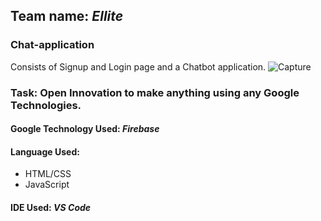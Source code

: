 ## Team name: *Ellite*
### Chat-application
Consists of Signup and Login page and a Chatbot application.
![Capture](https://user-images.githubusercontent.com/69578414/125436888-570fa3f5-ad5d-4195-a51a-91104f65e6f3.PNG)

### Task:  Open Innovation to make anything using any Google Technologies.
#### Google Technology Used: *Firebase*
#### Language Used: 
* HTML/CSS
* JavaScript
#### IDE Used: *VS Code*

